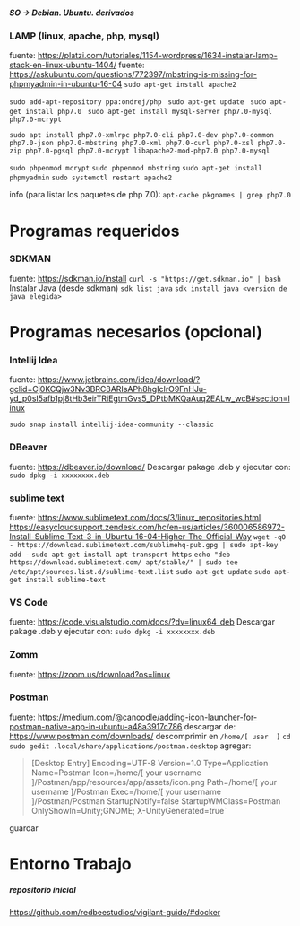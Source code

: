 ##### SO -> Debian. Ubuntu. derivados
### LAMP (linux, apache, php, mysql)
fuente: https://platzi.com/tutoriales/1154-wordpress/1634-instalar-lamp-stack-en-linux-ubuntu-1404/
fuente: https://askubuntu.com/questions/772397/mbstring-is-missing-for-phpmyadmin-in-ubuntu-16-04
`sudo apt-get install apache2 `


`sudo add-apt-repository ppa:ondrej/php `
`sudo apt-get update `
`sudo apt-get install php7.0 `
`sudo apt-get install mysql-server php7.0-mysql php7.0-mcrypt`

`sudo apt install php7.0-xmlrpc php7.0-cli php7.0-dev php7.0-common php7.0-json php7.0-mbstring php7.0-xml php7.0-curl php7.0-xsl php7.0-zip php7.0-pgsql php7.0-mcrypt libapache2-mod-php7.0 php7.0-mysql `

`sudo phpenmod mcrypt`
`sudo phpenmod mbstring`
`sudo apt-get install phpmyadmin`
`sudo systemctl restart apache2`

info (para listar los paquetes de php 7.0):
`apt-cache pkgnames | grep php7.0`


# Programas requeridos

### **SDKMAN**
fuente: https://sdkman.io/install
`curl -s "https://get.sdkman.io" | bash` 
Instalar Java (desde sdkman)
`sdk list java`
`sdk install java <version de java elegida>`

# Programas necesarios (opcional)

### **Intellij Idea**
fuente: https://www.jetbrains.com/idea/download/?gclid=Cj0KCQjw3Nv3BRC8ARIsAPh8hgIcIrO9FnHJu-yd_p0sI5afb1pj8tHb3eirTRiEgtmGvs5_DPtbMKQaAuq2EALw_wcB#section=linux
              
`sudo snap install intellij-idea-community --classic`   
    
### **DBeaver**
fuente: https://dbeaver.io/download/
Descargar pakage .deb y ejecutar con:
`sudo dpkg -i xxxxxxxx.deb`

### **sublime text** 
fuente: https://www.sublimetext.com/docs/3/linux_repositories.html
https://easycloudsupport.zendesk.com/hc/en-us/articles/360006586972-Install-Sublime-Text-3-in-Ubuntu-16-04-Higher-The-Official-Way
`wget -qO - https://download.sublimetext.com/sublimehq-pub.gpg | sudo apt-key add -`
`sudo apt-get install apt-transport-https`
`echo "deb https://download.sublimetext.com/ apt/stable/" | sudo tee /etc/apt/sources.list.d/sublime-text.list`
`sudo apt-get update`
`sudo apt-get install sublime-text`

### **VS Code**
fuente: https://code.visualstudio.com/docs/?dv=linux64_deb
Descargar pakage .deb y ejecutar con:
`sudo dpkg -i xxxxxxxx.deb`

### **Zomm**
fuente: https://zoom.us/download?os=linux

### Postman
fuente: https://medium.com/@canoodle/adding-icon-launcher-for-postman-native-app-in-ubuntu-a48a3917c786
descargar de: https://www.postman.com/downloads/
descomprimir en  `/home/[ user  ]`
`cd `
`sudo gedit .local/share/applications/postman.desktop`
 agregar:
>[Desktop Entry]
Encoding=UTF-8
Version=1.0
Type=Application
Name=Postman
Icon=/home/[  your username  ]/Postman/app/resources/app/assets/icon.png
Path=/home/[  your username  ]/Postman
Exec=/home/[  your username  ]/Postman/Postman
StartupNotify=false
StartupWMClass=Postman
OnlyShowIn=Unity;GNOME;
X-UnityGenerated=true`


guardar
 

# Entorno Trabajo
##### repositorio inicial
https://github.com/redbeestudios/vigilant-guide/#docker


